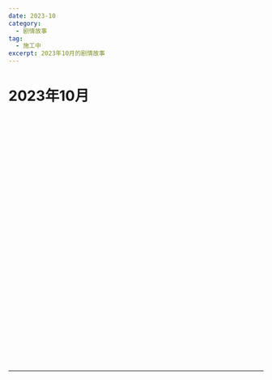 ```yaml
---
date: 2023-10
category:
  - 剧情故事
tag:
  - 施工中
excerpt: 2023年10月的剧情故事
---
```


# 2023年10月 

<EpisodeButton label="10/01　#55" badge="施工中">
</EpisodeButton>
<br>

<EpisodeButton label="10/02　#56" badge="施工中">
</EpisodeButton>
<br>

<EpisodeButton label="10/03　#57" badge="施工中">
</EpisodeButton>
<br>

<EpisodeButton label="10/05　#58" badge="施工中">
</EpisodeButton>
<br>

<EpisodeButton label="10/07　#59" badge="施工中">
</EpisodeButton>
<br>

<EpisodeButton label="10/08　#60" badge="施工中">
</EpisodeButton>
<br>

<EpisodeButton label="10/09　#61" badge="施工中">
</EpisodeButton>
<br>

<EpisodeButton label="10/10　#62" badge="施工中">
</EpisodeButton>
<br>

<EpisodeButton label="10/11　#63" addon="[含卫星外]" badge="施工中">
</EpisodeButton>
<br>

<EpisodeButton label="10/12　#64" badge="施工中">
</EpisodeButton>
<br>

<EpisodeButton label="10/13　#65" addon="[含卫星外]" badge="施工中">
</EpisodeButton>
<br>

<EpisodeButton label="10/14　#66" addon="[含卫星外]" badge="施工中">
</EpisodeButton>
<br>

<EpisodeButton label="10/15　#67" addon="[含卫星外]" badge="施工中">
</EpisodeButton>
<br>

<EpisodeButton label="10/16　#68" badge="施工中">
</EpisodeButton>
<br>

<EpisodeButton label="10/17　#69" badge="施工中">
</EpisodeButton>
<br>

<EpisodeButton label="10/18　#70" badge="施工中">
</EpisodeButton>
<br>

<EpisodeButton label="10/19　#71" badge="施工中">
</EpisodeButton>
<br>

<EpisodeButton label="10/20　#72" badge="施工中">
</EpisodeButton>
<br>

<EpisodeButton label="10/21　#73" badge="施工中">
</EpisodeButton>
<br>

<EpisodeButton label="10/22　#74" badge="施工中">
</EpisodeButton>
<br>

<EpisodeButton label="10/23　#75" addon="[含卫星外]" badge="施工中">
</EpisodeButton>
<br>

<EpisodeButton label="10/24　#76" addon="[含卫星外]" badge="施工中">
</EpisodeButton>
<br>

<EpisodeButton label="10/25　#77" badge="施工中">
</EpisodeButton>
<br>

<EpisodeButton label="10/26　#78" addon="[含卫星外]" badge="施工中">
</EpisodeButton>
<br>

<EpisodeButton label="10/27　#79" addon="[含卫星外]" badge="施工中">
</EpisodeButton>
<br>

<EpisodeButton label="10/28　#80" badge="施工中">
</EpisodeButton>
<br>

<EpisodeButton label="10/29　#81" badge="施工中">
</EpisodeButton>
<br>

<EpisodeButton label="10/30　#82" addon="[含卫星外]" badge="施工中">
</EpisodeButton>
<br>

<EpisodeButton label="10/31　#83" addon="[含卫星外]" badge="施工中">
</EpisodeButton>
<br>

---

<script setup>
  import EpisodeButton from "@EpisodeButton"
</script>
